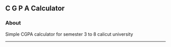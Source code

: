 ## C G P A Calculator

### About

Simple CGPA calculator for semester 3 to 8 calicut university

----




